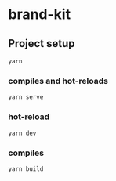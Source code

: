 # brand-kit

## Project setup
```
yarn
```

### compiles and hot-reloads
```
yarn serve
```

### hot-reload
```
yarn dev
```

### compiles
```
yarn build
```
